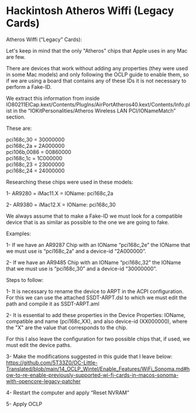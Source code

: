 # Hackintosh Atheros Wiffi (Legacy Cards)
Atheros Wiffi (“Legacy” Cards):

Let's keep in mind that the only "Atheros" chips that Apple uses in any Mac are few.

There are devices that work without adding any properties (they were used in some Mac models) and only following the OCLP guide to enable them, so if we are using a board that contains any of these IDs it is not necessary to perform a Fake-ID.  

We extract this information from inside IO80211ElCap.kext/Contents/PlugIns/AirPortAtheros40.kext/Contents/Info.plist in the “IOKitPersonalities/Atheros Wireless LAN PCI/IONameMatch” section. 

These are:

pci168c,30 = 30000000  
pci168c,2a = 2A000000  
pci106b,0086 = 00860000  
pci168c,1c = 1C000000  
pci168c,23 = 23000000  
pci168c,24 = 24000000 


Researching these chips were used in these models:

1- AR9280 = iMac11.X = IOName: pci168c,2a

2- AR9380 = iMac12.X = IOName: pci168c,30


We always assume that to make a Fake-ID we must look for a compatible device that is as similar as possible to the one we are going to fake.

Examples:

1- If we have an AR9287 Chip with an IOName “pci168c,2e” the IOName that we must use is “pci168c,2a” and a device-id “2A000000”. 

2- If we have an AR9485 Chip with an IOName “pci168c,32” the IOName that we must use is “pci168c,30” and a device-id “30000000”.


Steps to follow:

1- It is necessary to rename the device to ARPT in the ACPI configuration. For this we can use the attached SSDT-ARPT.dsl to which we must edit the path and compile it as SSDT-ARPT.aml

2- It is essential to add these properties in the Device Properties: IOName, compatible and name (pci168c,XX), and also device-id (XX000000), where the "X" are the value that corresponds to the chip. 

For this I also leave the configuration for two possible chips that, if used, we must edit the device paths.

3- Make the modifications suggested in this guide that I leave below:
https://github.com/5T33Z0/OC-Little-Translated/blob/main/14_OCLP_Wintel/Enable_Features/WiFi_Sonoma.md#how-to-re-enable-previously-supported-wi-fi-cards-in-macos-sonoma-with-opencore-legacy-patcher

4- Restart the computer and apply “Reset NVRAM”

5- Apply OCLP

